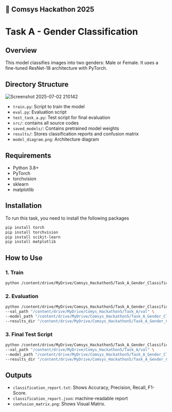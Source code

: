 🚀 Comsys Hackathon 2025
-------------------------

# Task A - Gender Classification 

## Overview
This model classifies images into two genders: Male or Female. It uses a fine-tuned ResNet-18 architecture with PyTorch.

## Directory Structure
![Screenshot 2025-07-02 210142](https://github.com/user-attachments/assets/37b00af5-4163-423b-b953-ad8cb04ac845)

- `train.py`: Script to train the model
- `eval.py`: Evaluation script
- `test_task_a.py`: Test script for final evaluation
- `src/`: contains all source codes 
- `saved_models/`: Contains pretrained model weights
- `results/`: Stores classification reports and confusion matrix
- `model_diagram.png`: Architecture diagram


## Requirements
- Python 3.8+
- PyTorch
- torchvision
- sklearn
- matplotlib

## Installation 
To run this task, you need to install the following packages
```bash
pip install torch
pip install torchvision
pip install scikit-learn
pip install matplotlib
```

## How to Use

### 1. Train
```bash
python /content/drive/MyDrive/Comsys_Hackathon5/Task_A_Gender_Classification/src/train.py 
```
### 2. Evaluation
```bash
python /content/drive/MyDrive/Comsys_Hackathon5/Task_A_Gender_Classification/src/eval.py \
--val_path "/content/drive/MyDrive/Comys_Hackathon5/Task_A/val" \
--model_path "/content/drive/MyDrive/Comsys_Hackathon5/Task_A_Gender_Classification/saved_models/gender_classifier_v1.pth" \
--results_dir "/content/drive/MyDrive/Comsys_Hackathon5/Task_A_Gender_Classification/results"
```
### 3. Final Test Script
```bash
python /content/drive/MyDrive/Comsys_Hackathon5/Task_A_Gender_Classification/src/test_task_a.py \
--val_path "/content/drive/MyDrive/Comys_Hackathon5/Task_A/val" \
--model_path "/content/drive/MyDrive/Comsys_Hackathon5/Task_A_Gender_Classification/saved_models/gender_classifier_v1.pth" \
--results_dir "/content/drive/MyDrive/Comsys_Hackathon5/Task_A_Gender_Classification/results"
```

## Outputs
- `classification_report.txt`: Shows Accuracy, Precision, Recall, F1-Score.
- `classification_report.json`: machine-readable report
- `confusion_matrix.png`: Shows Visual Matrix.

